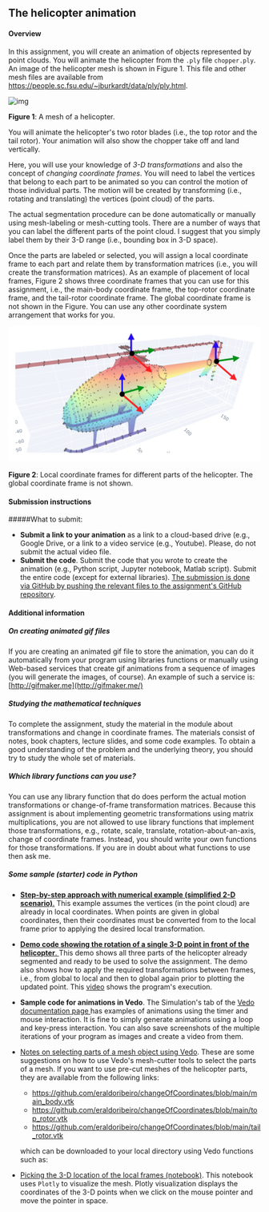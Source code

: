 ## The helicopter animation

#### Overview

In this assignment, you will create an animation of objects represented by point clouds. You will animate the helicopter from the `.ply` file `chopper.ply`. An image of the helicopter mesh is shown in Figure 1. This file and other mesh files are available from https://people.sc.fsu.edu/~jburkardt/data/ply/ply.html.

![img](https://people.sc.fsu.edu/~jburkardt/data/ply/chopper.png)

**Figure 1**: A mesh of a helicopter. 

You will animate the helicopter's two rotor blades (i.e., the top rotor and the tail rotor). Your animation will also show the chopper take off and land vertically.

Here, you will use your knowledge of *3-D transformations* and also the concept of *changing coordinate frames*. You will need to label the vertices that belong to each part to be animated so you can control the motion of those individual parts. The motion will be created by transforming (i.e., rotating and translating) the vertices (point cloud) of the parts. 

The actual segmentation procedure can be done automatically or manually using mesh-labeling or mesh-cutting tools. There are a number of ways that you can label the different parts of the point cloud. I suggest that you simply label them by their 3-D range (i.e., bounding box in 3-D space). 

Once the parts are labeled or selected, you will assign a local coordinate frame to each part and relate them by transformation matrices (i.e., you will create the transformation matrices). As an example of placement of local frames, Figure 2 shows three coordinate frames that you can use for this assignment, i.e., the main-body coordinate frame, the top-rotor coordinate frame, and the tail-rotor coordinate frame. The global coordinate frame is not shown in the Figure. You can use any other coordinate system arrangement that works for you. 

 ![chopper](./chopper.jpg)

**Figure 2**: Local coordinate frames for different parts of the helicopter. The global coordinate frame is not shown. 

#### Submission instructions

#####What to submit: 

- **Submit a link to your animation** as a link to a cloud-based drive (e.g., Google Drive, or a link to a video service (e.g., Youtube). Please, do not submit the actual video file. 
- **Submit the code**. Submit the code that you wrote to create the animation (e.g., Python script, Jupyter notebook, Matlab script). Submit the entire code (except for external libraries).  <u>The submission is done via GitHub by pushing the relevant files to the assignment's GitHub repository</u>. 

#### Additional information

##### **On creating animated gif files** 

If you are creating an animated gif file to store the animation, you can do it automatically from your program using libraries functions or manually using Web-based services that create gif animations from a sequence of images (you will generate the images, of course). An example of such a service is: [http://gifmaker.me](http://gifmaker.me/) 

##### Studying the mathematical techniques

To complete the assignment, study the material in the module about transformations and change in coordinate frames. The materials consist of notes, book chapters, lecture slides, and some code examples. To obtain a good understanding of the problem and the underlying theory, you should try to study the whole set of materials.

##### Which library functions can you use? 

You can use any library function that do does perform the actual motion transformations or change-of-frame transformation matrices.  Because this assignment is about implementing geometric transformations using matrix multiplications, you are not allowed to use library functions that implement those transformations, e.g., rotate, scale, translate, rotation-about-an-axis, change of coordinate frames. Instead, you should write your own functions for those transformations. If you are in doubt about what functions to use then ask me. 

#####  Some sample (starter) code in Python

- [**Step-by-step approach with numerical example (simplified 2-D scenario)**.](https://htmlpreview.github.io/?https://github.com/eraldoribeiro/changeOfCoordinates/blob/main/Change_in_coordinate_frames_Example.html) This example assumes the vertices (in the point cloud) are already in local coordinates. When points are given in global coordinates, then their coordinates must be converted from to the local frame prior to applying the desired local transformation. 

- [**Demo code showing the rotation of a single 3-D point in front of the helicopter**. ](https://github.com/eraldoribeiro/changeOfCoordinates/blob/main/animation_CircleAndChopper.py)This demo shows all three parts of the helicopter already segmented and ready to be used to solve the assignment. The demo also shows how to apply the required transformations between frames, i.e., from global to local and then to global again prior to plotting the updated point. This [video](chopper.mp4) shows the program's execution. 

- **Sample code for animations in Vedo**. The Simulation's tab of the [Vedo documentation page ](https://vedo.embl.es/)has examples of animations using the timer and mouse interaction. It is fine to simply generate animations using a loop and key-press interaction. You can also save screenshots of the multiple iterations of your program as images and create a video from them.  

- [Notes on selecting parts of a mesh object using Vedo](https://htmlpreview.github.io/?https://github.com/eraldoribeiro/changeOfCoordinates/blob/main/selectingMeshParts.html). These are some suggestions on how to use Vedo's mesh-cutter tools to select the parts of a mesh. If you want to use pre-cut meshes of the helicopter parts, they are available from the following links:

  - https://github.com/eraldoribeiro/changeOfCoordinates/blob/main/main_body.vtk
  - https://github.com/eraldoribeiro/changeOfCoordinates/blob/main/top_rotor.vtk
  - https://github.com/eraldoribeiro/changeOfCoordinates/blob/main/tail_rotor.vtk

  which can be downloaded to your local directory using Vedo functions such as: 

  

- [Picking the 3-D location of the local frames (notebook)](https://nbviewer.org/github/eraldoribeiro/rendering3DinColab/blob/main/displayMeshInColabUsingOpen3DandPlotly.ipynb). This notebook uses `Plotly` to visualize the mesh. Plotly visualization displays the coordinates of the 3-D points when we click on the mouse pointer and move the pointer in space.  

 